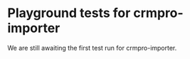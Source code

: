 # Playground tests for crmpro-importer
We are still awaiting the first test run for crmpro-importer.
